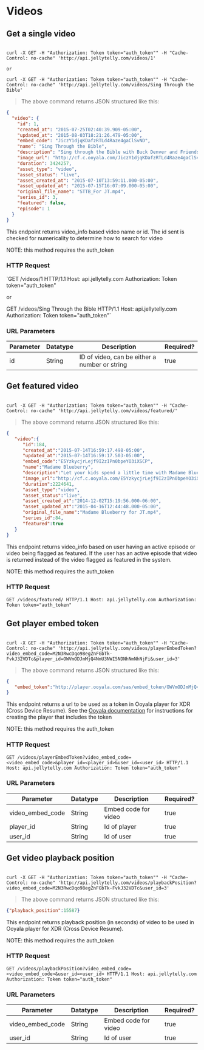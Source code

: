 # Videos

## Get a single video

```ruby

```

```shell
curl -X GET -H "Authorization: Token token="auth_token"" -H "Cache-Control: no-cache" 'http://api.jellytelly.com/videos/1'

or

curl -X GET -H "Authorization: Token token="auth_token"" -H "Cache-Control: no-cache" 'http://api.jellytelly.com/videos/Sing Through the Bible'
```

>The above command returns JSON structured like this:

```json
{
  "video": {
    "id": 1,
    "created_at": "2015-07-25T02:40:39.909-05:00",
    "updated_at": "2015-08-03T18:21:26.479-05:00",
    "embed_code": "JiczY1djqKDafzRTLd4Raze4gaClSvND",
    "name": "Sing Through the Bible",
    "description": "Sing through the Bible with Buck Denver and Friends! 30 music videos take you from Genesis to Revelation in a musical journey featuring your favorite characters from What’s in the Bible? - The Fabulous Bentley Brothers, Clive and Ian, Sunday School Lady and more! Includes on-screen sing-along lyrics for all 30 music videos.",
    "image_url": "http://cf.c.ooyala.com/JiczY1djqKDafzRTLd4Raze4gaClSvND/vplNG22HDCZOrhEX4xMDoxOjB1O8AjAz",
    "duration": 3424257,
    "asset_type": "video",
    "asset_status": "live",
    "asset_created_at": "2015-07-10T13:59:11.000-05:00",
    "asset_updated_at": "2015-07-15T16:07:09.000-05:00",
    "original_file_name": "STTB_For JT.mp4",
    "series_id": 3,
    "featured": false,
    "episode": 1
  }
}
```

This endpoint returns video_info based video name or id. The id sent is checked for numericality to determine how to search for video

<aside class="notice">NOTE: this method requires the auth_token</aside>

### HTTP Request

`GET /videos/1 HTTP/1.1
Host: api.jellytelly.com
Authorization: Token token="auth_token"

or

GET /videos/Sing Through the Bible HTTP/1.1
Host: api.jellytelly.com
Authorization: Token token="auth_token"`

### URL Parameters

Parameter | Datatype | Description | Required?
--------- | ----------- | ----------- | -----------
id | String | ID of video, can be either a number or string | true


## Get featured video

```ruby

```

```shell
curl -X GET -H "Authorization: Token token="auth_token"" -H "Cache-Control: no-cache" 'http://api.jellytelly.com/videos/featured/'
```

>The above command returns JSON structured like this:

```json
{  
   "video":{  
      "id":184,
      "created_at":"2015-07-14T16:59:17.498-05:00",
      "updated_at":"2015-07-14T16:59:17.503-05:00",
      "embed_code":"E5YzkycjrLejf9I2zIPn0bpeYO3iXSCP",
      "name":"Madame Blueberry",
      "description":"Let your kids spend a little time with Madame Blueberry and the rest of the Veggies and they\u0026#039;ll learn that \u0026quot;being greedy makes you grumpy -- but a thankful heart is a happy heart!\u0026quot;",
      "image_url":"http://cf.c.ooyala.com/E5YzkycjrLejf9I2zIPn0bpeYO3iXSCP/c2iSbFw6b5_lmbUn4xMDoxOmdtO40mAx",
      "duration":2224641,
      "asset_type":"video",
      "asset_status":"live",
      "asset_created_at":"2014-12-02T15:19:56.000-06:00",
      "asset_updated_at":"2015-04-16T12:44:48.000-05:00",
      "original_file_name":"Madame Blueberry for JT.mp4",
      "series_id":84,
      "featured":true
   }
}
```

This endpoint returns video_info based on user having an active episode or video being flagged as featured. If the user has an active episode that video is returned instead of the video flagged as featured in the system.

<aside class="notice">NOTE: this method requires the auth_token</aside>

### HTTP Request

`GET /videos/featured/ HTTP/1.1
Host: api.jellytelly.com
Authorization: Token token="auth_token"`


## Get player embed token

```ruby

```

```shell
curl -X GET -H "Authorization: Token token="auth_token"" -H "Cache-Control: no-cache" 'http://api.jellytelly.com/videos/playerEmbedToken?video_embed_code=M2N3RwcDqo98egZnFGbTk-FvkJ32VDTc&player_id=OWVmODJmMjQ4NmU3NWI5NDNhNmNhNjFi&user_id=3'
```

>The above command returns JSON structured like this:

```json
{  
   "embed_token":"http://player.ooyala.com/sas/embed_token/OWVmODJmMjQ4NmU3NWI5NDNhNmNhNjFi/M2N3RwcDqo98egZnFGbTk-FvkJ32VDTc?account_id=3\u0026api_key=hpZzM615i0ji4siN0eiX3cOy2BeU.qpcP-\u0026expires=1437275726\u0026signature=dT7dlTmcS2PFxhQuUxw7nC8ZLb%2BzCTxt0j6wWjJvIy"
}
```

This endpoint returns a url to be used as a token in Ooyala player for XDR (Cross Device Resume). See the [Ooyala documentation](http://support.ooyala.com/developers/documentation/concepts/player_v3dev_authoverview.html) for instructions for creating the player that includes the token

<aside class="notice">NOTE: this method requires the auth_token</aside>

### HTTP Request

`GET /videos/playerEmbedToken?video_embed_code=<video_embed_code>&player_id=<player_id>&user_id=<user_id> HTTP/1.1
Host: api.jellytelly.com
Authorization: Token token="auth_token"`

### URL Parameters

Parameter | Datatype | Description | Required?
--------- | ----------- | ----------- | -----------
video_embed_code | String | Embed code for video | true
player_id | String | Id of player | true
user_id | String | Id of user | true


## Get video playback position

```ruby

```

```shell
curl -X GET -H "Authorization: Token token="auth_token"" -H "Cache-Control: no-cache" 'http://api.jellytelly.com/videos/playbackPosition?video_embed_code=M2N3RwcDqo98egZnFGbTk-FvkJ32VDTc&user_id=3'
```

>The above command returns JSON structured like this:

```json
{"playback_position":15587}
```

This endpoint returns playback position (in seconds) of video to be used in Ooyala player for XDR (Cross Device Resume).

<aside class="notice">NOTE: this method requires the auth_token</aside>

### HTTP Request

`GET /videos/playbackPosition?video_embed_code=<video_embed_code>&user_id=<user_id> HTTP/1.1
Host: api.jellytelly.com
Authorization: Token token="auth_token"`

### URL Parameters

Parameter | Datatype | Description | Required?
--------- | ----------- | ----------- | -----------
video_embed_code | String | Embed code for video | true
user_id | String | Id of user | true
